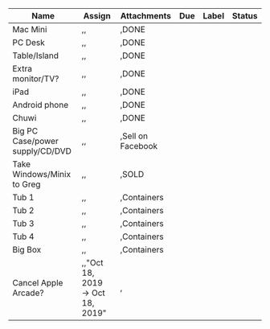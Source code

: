 ﻿Name|Assign|Attachments|Due|Label|Status
-|-|-|-|-|-|
Mac Mini|,,|,DONE
PC Desk|,,|,DONE
Table/Island|,,|,DONE
Extra monitor/TV?|,,|,DONE
iPad|,,|,DONE
Android phone|,,|,DONE
Chuwi|,,|,DONE
Big PC Case/power supply/CD/DVD|,,|,Sell on Facebook
Take Windows/Minix to Greg|,,|,SOLD
Tub 1|,,|,Containers
Tub 2|,,|,Containers
Tub 3|,,|,Containers
Tub 4|,,|,Containers
Big Box|,,|,Containers
Cancel Apple Arcade?|,,"Oct 18, 2019 → Oct 18, 2019"|,